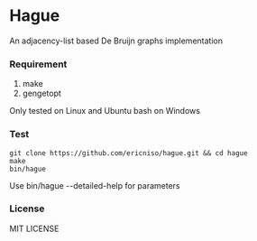 # Hague
An adjacency-list based De Bruijn graphs implementation

### Requirement 
1. make
2. gengetopt

Only tested on Linux and Ubuntu bash on Windows

### Test
```
git clone https://github.com/ericniso/hague.git && cd hague
make
bin/hague
```
Use bin/hague --detailed-help for parameters

### License

MIT LICENSE
